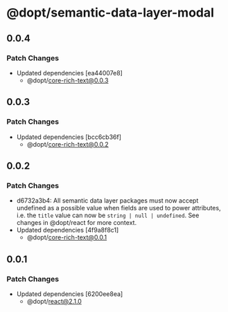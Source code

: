 # @dopt/semantic-data-layer-modal

## 0.0.4

### Patch Changes

- Updated dependencies [ea44007e8]
  - @dopt/core-rich-text@0.0.3

## 0.0.3

### Patch Changes

- Updated dependencies [bcc6cb36f]
  - @dopt/core-rich-text@0.0.2

## 0.0.2

### Patch Changes

- d6732a3b4: All semantic data layer packages must now accept undefined as a possible value when fields are used to power attributes, i.e. the `title` value can now be `string | null | undefined`. See changes in @dopt/react for more context.
- Updated dependencies [4f9a8f8c1]
  - @dopt/core-rich-text@0.0.1

## 0.0.1

### Patch Changes

- Updated dependencies [6200ee8ea]
  - @dopt/react@2.1.0
